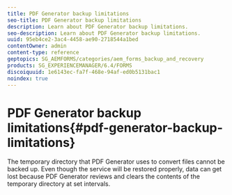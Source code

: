 ```yaml
---
title: PDF Generator backup limitations
seo-title: PDF Generator backup limitations
description: Learn about PDF Generator backup limitations.
seo-description: Learn about PDF Generator backup limitations.
uuid: 95eb4ce2-3ac4-4458-ae90-2718544a1bed
contentOwner: admin
content-type: reference
geptopics: SG_AEMFORMS/categories/aem_forms_backup_and_recovery
products: SG_EXPERIENCEMANAGER/6.4/FORMS
discoiquuid: 1e6143ec-fa7f-468e-94af-ed0b5131bac1
noindex: true
---
```


# PDF Generator backup limitations{#pdf-generator-backup-limitations}

The temporary directory that PDF Generator uses to convert files cannot be backed up. Even though the service will be restored properly, data can get lost because PDF Generator reviews and clears the contents of the temporary directory at set intervals. 
